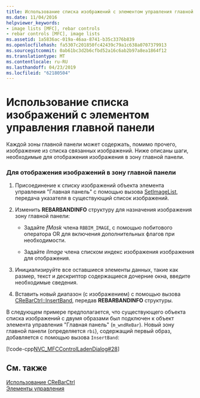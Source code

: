 ```yaml
---
title: Использование списка изображений с элементом управления главной панели
ms.date: 11/04/2016
helpviewer_keywords:
- image lists [MFC], rebar controls
- rebar controls [MFC], image lists
ms.assetid: 1a5836ac-019a-46aa-8741-b35c3376b839
ms.openlocfilehash: fa5307c201850fc42439c79a1c638a0707379913
ms.sourcegitcommit: 0ab61bc3d2b6cfbd52a16c6ab2b97a8ea1864f12
ms.translationtype: MT
ms.contentlocale: ru-RU
ms.lasthandoff: 04/23/2019
ms.locfileid: "62180504"
---
```

# <a name="using-an-image-list-with-a-rebar-control"></a>Использование списка изображений с элементом управления главной панели

Каждой зоны главной панели может содержать, помимо прочего, изображение из списка связанных изображений. Ниже описаны шаги, необходимые для отображения изображения в зону главной панели.

### <a name="to-display-images-in-a-rebar-band"></a>Для отображения изображений в зону главной панели

1. Присоединение к списку изображений объекта элемента управления "Главная панель" с помощью вызова [SetImageList](../mfc/reference/crebarctrl-class.md#setimagelist), передача указателя в существующий список изображений.

1. Изменить **REBARBANDINFO** структуру для назначения изображения зону главной панели:

   - Задайте *fMask* члена `RBBIM_IMAGE`, с помощью побитового оператора OR для включения дополнительных флагов при необходимости.

   - Задайте *iImage* члена списком индекс изображения изображения для отображения.

1. Инициализируйте все оставшиеся элементы данных, такие как размер, текст и дескриптор содержащиеся дочерние окна, введите необходимые сведения.

1. Вставить новый диапазон (с изображением) с помощью вызова [CReBarCtrl::InsertBand](../mfc/reference/crebarctrl-class.md#insertband), передав **REBARBANDINFO** структуры.

В следующем примере предполагается, что существующего объекта списка изображений с двумя образами был подключен к объект элемента управления "Главная панель" (`m_wndReBar`). Новый зону главной панели (определяется `rbi`), содержащий первый образ, добавляется с помощью вызова `InsertBand`:

[!code-cpp[NVC_MFCControlLadenDialog#28](../mfc/codesnippet/cpp/using-an-image-list-with-a-rebar-control_1.cpp)]

## <a name="see-also"></a>См. также

[Использование CReBarCtrl](../mfc/using-crebarctrl.md)<br/>
[Элементы управления](../mfc/controls-mfc.md)

